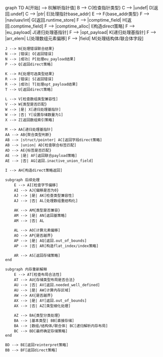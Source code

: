 graph TD
    A[开始] --> B[解析指针值]
    B --> C{检查指针类型}
    C --> |undef| D[返回.undef]
    C --> |ptr| E[处理指针base_addr]
    E --> F{base_addr类型}
    F --> |nav/uav/int| G[返回.runtime_store]
    F --> |comptime_field| H[返回.comptime_field]
    F --> |comptime_alloc| I[构造direct策略]
    F --> |eu_payload| J[递归处理基指针]
    F --> |opt_payload| K[递归处理基指针]
    F --> |arr_elem| L[处理数组元素偏移]
    F --> |field| M[处理结构体/联合体字段]
    
    J --> N{处理错误联合结果}
    N --> |错误| O[返回错误]
    N --> |成功| P[处理eu_payload结果]
    P --> Q[返回direct策略]
    
    K --> R{处理可选类型结果}
    R --> |错误| S[返回错误]
    R --> |成功| T[处理opt_payload结果]
    T --> U[返回direct策略]
    
    L --> V[检查数组类型兼容性]
    V --> W{类型是否匹配}
    W --> |是| X[递归处理基指针]
    W --> |否| Y[设置存储数量为1]
    X --> Z[返回数组索引策略]
    
    M --> AA[递归处理基指针]
    AA --> AB{聚合类型判断}
    AB --> |struct/pointer| AC[返回字段direct策略]
    AB --> |union| AD[检查联合标签匹配]
    AD --> AE{标签是否匹配}
    AE --> |是| AF[返回联合payload策略]
    AE --> |否| AG[返回.inactive_union_field]
    
    I --> AH[构造direct策略返回]
    
    subgraph 后续处理
        E --> AI[检查字节偏移]
        AI --> AJ{偏移是否为0}
        AJ --> |是| AK[检查类型兼容性]
        AJ --> |否| AL[处理数组重结构化]
        
        AK --> AM{类型是否兼容}
        AM --> |是| AN[返回基策略]
        AM --> |否| AL
        
        AL --> AO[计算元素偏移]
        AO --> AP{是否越界}
        AP --> |是| AQ[返回.out_of_bounds]
        AP --> |否| AR[构造flat_index/index策略]
        
        AR --> AS[返回存储策略]
    end
    
    subgraph 内存重新解释
        E --> AT[检查布局合法性]
        AT --> AU{存储类型布局是否合法}
        AU --> |否| AV[返回.needed_well_defined]
        AU --> |是| AW[计算内存区域]
        AW --> AX{是否越界}
        AX --> |是| AY[返回.out_of_bounds]
        AX --> |否| AZ[类型细化处理]
        
        AZ --> BA{类型分类处理}
        BA --> |基本类型| BB[直接存储]
        BA --> |数组/结构体/联合体| BC[递归解析内存布局]
        BC --> BD[最终确定存储策略]
    end
    
    BD --> BE[返回reinterpret策略]
    BB --> BF[返回direct策略]
